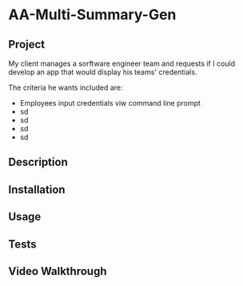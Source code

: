 # AA-Multi-Summary-Gen
## Project
  My client manages a sorftware engineer team and requests if I could develop an
  app that would display his teams' credentials. 
  
  The criteria he wants included are:
  * Employees input credentials viw command line prompt
  * sd
  * sd
  * sd
  * sd
## Description

## Installation

## Usage

## Tests

## Video Walkthrough
